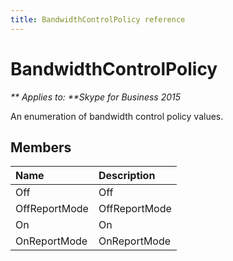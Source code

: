 ```yaml
---
title: BandwidthControlPolicy reference
---
```

# BandwidthControlPolicy


_** Applies to: **Skype for Business 2015_

An enumeration of bandwidth control policy values.
            
## Members



|**Name**|**Description**|
|:-----|:-----|
|Off|Off|
|OffReportMode|OffReportMode|
|On|On|
|OnReportMode|OnReportMode|
